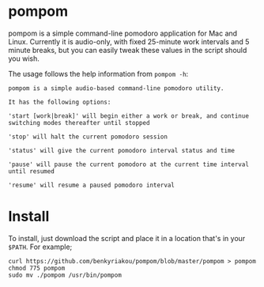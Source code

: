 # pompom

pompom is a simple command-line pomodoro application for Mac and Linux. Currently it is audio-only, with fixed 25-minute work intervals and 5 minute breaks, but you can easily tweak these values in the script should you wish.

The usage follows the help information from `pompom -h`:

```
pompom is a simple audio-based command-line pomodoro utility.

It has the following options:

'start [work|break]' will begin either a work or break, and continue
switching modes thereafter until stopped

'stop' will halt the current pomodoro session

'status' will give the current pomodoro interval status and time

'pause' will pause the current pomodoro at the current time interval
until resumed

'resume' will resume a paused pomodoro interval
```

# Install

To install, just download the script and place it in a location that's in your `$PATH`. For example;

```
curl https://github.com/benkyriakou/pompom/blob/master/pompom > pompom
chmod 775 pompom
sudo mv ./pompom /usr/bin/pompom
```
